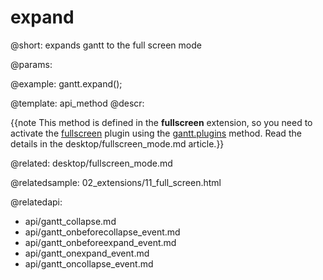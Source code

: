 expand
=============

@short:
	expands gantt to the full screen mode

@params:


@example:
gantt.expand();

@template:	api_method
@descr:

{{note This method is defined in the **fullscreen** extension, so you need to activate the [fullscreen](desktop/extensions_list.md#fullscreen) plugin using the [gantt.plugins](api/gantt_plugins.md) method. Read the details in the desktop/fullscreen_mode.md article.}}


@related:
desktop/fullscreen_mode.md

@relatedsample:
02_extensions/11_full_screen.html

@relatedapi:
- api/gantt_collapse.md
- api/gantt_onbeforecollapse_event.md
- api/gantt_onbeforeexpand_event.md
- api/gantt_onexpand_event.md
- api/gantt_oncollapse_event.md